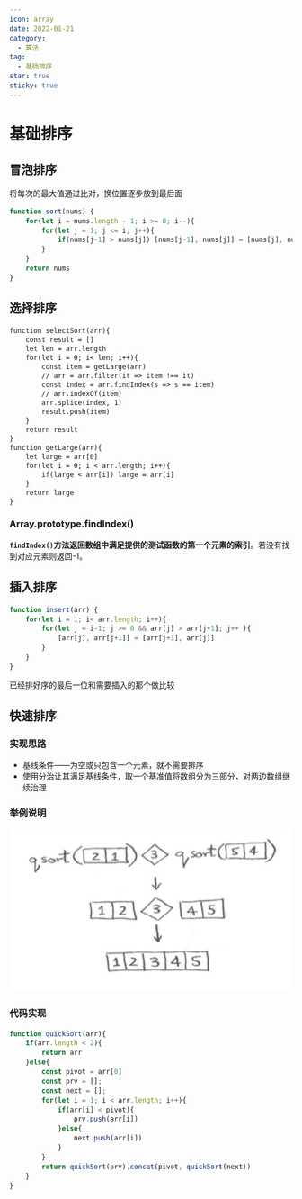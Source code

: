 ```yaml
---
icon: array
date: 2022-01-21
category:
  - 算法
tag:
  - 基础排序
star: true
sticky: true
---
```


# 基础排序

## 冒泡排序
将每次的最大值通过比对，换位置逐步放到最后面

```jsx
function sort(nums) {
	for(let i = nums.length - 1; i >= 0; i--){
		for(let j = 1; j <= i; j++){
			if(nums[j-1] > nums[j]) [nums[j-1], nums[j]] = [nums[j], nums[j-1]]
		}
	}
	return nums
}
```

## 选择排序

```tsx
function selectSort(arr){
    const result = []
    let len = arr.length
    for(let i = 0; i< len; i++){
        const item = getLarge(arr)
        // arr = arr.filter(it => item !== it)
        const index = arr.findIndex(s => s == item)
        // arr.indexOf(item)
        arr.splice(index, 1)
        result.push(item)
    }
    return result
}
function getLarge(arr){
    let large = arr[0]
    for(let i = 0; i < arr.length; i++){
        if(large < arr[i]) large = arr[i]
    }
    return large
}
```

### Array.prototype.findIndex()

**`findIndex()`**方法返回数组中满足提供的测试函数的第一个元素的**索引**。若没有找到对应元素则返回-1。

## 插入排序

```js
function insert(arr) {
	for(let i = 1; i< arr.length; i++){
		for(let j = i-1; j >= 0 && arr[j] > arr[j+1]; j++ ){
			[arr[j], arr[j+1]] = [arr[j+1], arr[j]]
		}
	}
}
```
已经排好序的最后一位和需要插入的那个做比较

## 快速排序

### 实现思路

- 基线条件——为空或只包含一个元素，就不需要排序
- 使用分治让其满足基线条件，取一个基准值将数组分为三部分，对两边数组继续治理

### 举例说明

![例子](./images/quicksort.png)

### 代码实现

```javascript
function quickSort(arr){
    if(arr.length < 2){
        return arr
    }else{
        const pivot = arr[0]
        const prv = [];
        const next = [];
        for(let i = 1; i < arr.length; i++){
            if(arr[i] < pivot){
                prv.push(arr[i])
            }else{
                next.push(arr[i])
            }
        }
        return quickSort(prv).concat(pivot, quickSort(next))
    }
}
```